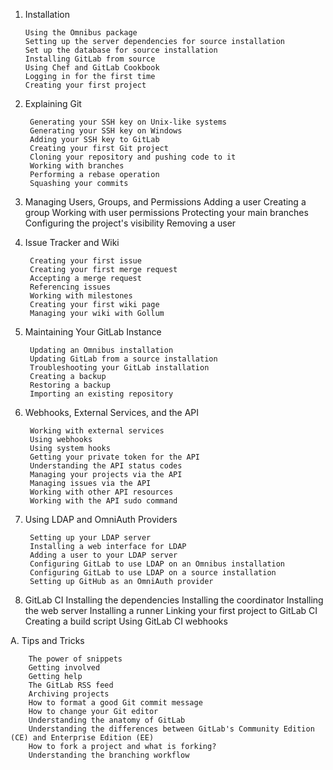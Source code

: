 
1.  Installation
       
        Using the Omnibus package
        Setting up the server dependencies for source installation
        Set up the database for source installation
        Installing GitLab from source
        Using Chef and GitLab Cookbook
        Logging in for the first time
        Creating your first project
       
  
2. Explaining Git
       
        Generating your SSH key on Unix-like systems
        Generating your SSH key on Windows
        Adding your SSH key to GitLab
        Creating your first Git project
        Cloning your repository and pushing code to it
        Working with branches
        Performing a rebase operation
        Squashing your commits
       
     
3. Managing Users, Groups, and Permissions 
        Adding a user
        Creating a group
        Working with user permissions
        Protecting your main branches
        Configuring the project's visibility
        Removing a user
     
4. Issue Tracker and Wiki
       
        Creating your first issue
        Creating your first merge request
        Accepting a merge request
        Referencing issues
        Working with milestones
        Creating your first wiki page
        Managing your wiki with Gollum
       
     
5. Maintaining Your GitLab Instance
       
        Updating an Omnibus installation
        Updating GitLab from a source installation
        Troubleshooting your GitLab installation
        Creating a backup
        Restoring a backup
        Importing an existing repository
       
  
     
6. Webhooks, External Services, and the API
       
        Working with external services
        Using webhooks
        Using system hooks
        Getting your private token for the API
        Understanding the API status codes
        Managing your projects via the API
        Managing issues via the API
        Working with other API resources
        Working with the API sudo command
       
7. Using LDAP and OmniAuth Providers
       
        Setting up your LDAP server
        Installing a web interface for LDAP
        Adding a user to your LDAP server
        Configuring GitLab to use LDAP on an Omnibus installation
        Configuring GitLab to use LDAP on a source installation
        Setting up GitHub as an OmniAuth provider
       
  
     
8. GitLab CI 
        Installing the dependencies
        Installing the coordinator
        Installing the web server
        Installing a runner
        Linking your first project to GitLab CI
        Creating a build script
        Using GitLab CI webhooks
       
  
     
A. Tips and Tricks
       
        The power of snippets
        Getting involved
        Getting help
        The GitLab RSS feed
        Archiving projects
        How to format a good Git commit message
        How to change your Git editor
        Understanding the anatomy of GitLab
        Understanding the differences between GitLab's Community Edition (CE) and Enterprise Edition (EE)
        How to fork a project and what is forking?
        Understanding the branching workflow